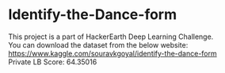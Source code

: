 # Identify-the-Dance-form
This project is a part of HackerEarth Deep Learning Challenge.
<br>
You can download the dataset from the below website:
https://www.kaggle.com/souravkgoyal/identify-the-dance-form
<br>
Private LB Score: 64.35016
